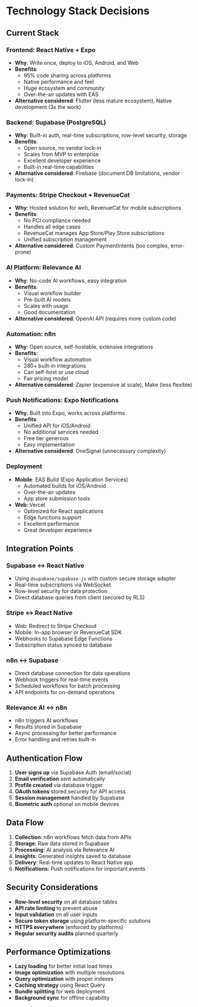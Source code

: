 # Technology Stack Decisions

## Current Stack

### Frontend: React Native + Expo
- **Why**: Write once, deploy to iOS, Android, and Web
- **Benefits**: 
  - 95% code sharing across platforms
  - Native performance and feel
  - Huge ecosystem and community
  - Over-the-air updates with EAS
- **Alternative considered**: Flutter (less mature ecosystem), Native development (3x the work)

### Backend: Supabase (PostgreSQL)
- **Why**: Built-in auth, real-time subscriptions, row-level security, storage
- **Benefits**:
  - Open source, no vendor lock-in
  - Scales from MVP to enterprise
  - Excellent developer experience
  - Built-in real-time capabilities
- **Alternative considered**: Firebase (document DB limitations, vendor lock-in)

### Payments: Stripe Checkout + RevenueCat
- **Why**: Hosted solution for web, RevenueCat for mobile subscriptions
- **Benefits**:
  - No PCI compliance needed
  - Handles all edge cases
  - RevenueCat manages App Store/Play Store subscriptions
  - Unified subscription management
- **Alternative considered**: Custom PaymentIntents (too complex, error-prone)

### AI Platform: Relevance AI
- **Why**: No-code AI workflows, easy integration
- **Benefits**:
  - Visual workflow builder
  - Pre-built AI models
  - Scales with usage
  - Good documentation
- **Alternative considered**: OpenAI API (requires more custom code)

### Automation: n8n
- **Why**: Open source, self-hostable, extensive integrations
- **Benefits**:
  - Visual workflow automation
  - 280+ built-in integrations
  - Can self-host or use cloud
  - Fair pricing model
- **Alternative considered**: Zapier (expensive at scale), Make (less flexible)

### Push Notifications: Expo Notifications
- **Why**: Built into Expo, works across platforms
- **Benefits**:
  - Unified API for iOS/Android
  - No additional services needed
  - Free tier generous
  - Easy implementation
- **Alternative considered**: OneSignal (unnecessary complexity)

### Deployment
- **Mobile**: EAS Build (Expo Application Services)
  - Automated builds for iOS/Android
  - Over-the-air updates
  - App store submission tools
- **Web**: Vercel
  - Optimized for React applications
  - Edge functions support
  - Excellent performance
  - Great developer experience

## Integration Points

### Supabase ↔ React Native
- Using `@supabase/supabase-js` with custom secure storage adapter
- Real-time subscriptions via WebSocket
- Row-level security for data protection
- Direct database queries from client (secured by RLS)

### Stripe ↔ React Native
- Web: Redirect to Stripe Checkout
- Mobile: In-app browser or RevenueCat SDK
- Webhooks to Supabase Edge Functions
- Subscription status synced to database

### n8n ↔ Supabase
- Direct database connection for data operations
- Webhook triggers for real-time events
- Scheduled workflows for batch processing
- API endpoints for on-demand operations

### Relevance AI ↔ n8n
- n8n triggers AI workflows
- Results stored in Supabase
- Async processing for better performance
- Error handling and retries built-in

## Authentication Flow

1. **User signs up** via Supabase Auth (email/social)
2. **Email verification** sent automatically
3. **Profile created** via database trigger
4. **OAuth tokens** stored securely for API access
5. **Session management** handled by Supabase
6. **Biometric auth** optional on mobile devices

## Data Flow

1. **Collection**: n8n workflows fetch data from APIs
2. **Storage**: Raw data stored in Supabase
3. **Processing**: AI analysis via Relevance AI
4. **Insights**: Generated insights saved to database
5. **Delivery**: Real-time updates to React Native app
6. **Notifications**: Push notifications for important events

## Security Considerations

- **Row-level security** on all database tables
- **API rate limiting** to prevent abuse
- **Input validation** on all user inputs
- **Secure token storage** using platform-specific solutions
- **HTTPS everywhere** (enforced by platforms)
- **Regular security audits** planned quarterly

## Performance Optimizations

- **Lazy loading** for better initial load times
- **Image optimization** with multiple resolutions
- **Query optimization** with proper indexes
- **Caching strategy** using React Query
- **Bundle splitting** for web deployment
- **Background sync** for offline capability